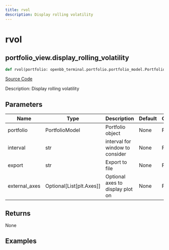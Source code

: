 ```yaml
---
title: rvol
description: Display rolling volatility
---
```

# rvol

## portfolio_view.display_rolling_volatility

```python
def rvol(portfolio: openbb_terminal.portfolio.portfolio_model.PortfolioModel, window: str, export: str, external_axes: Union[List[matplotlib.axes._axes.Axes], NoneType]) -> None:
```
[Source Code](https://github.com/OpenBB-finance/OpenBBTerminal/tree/main/openbb_terminal/portfolio/portfolio_view.py#L786)

Description: Display rolling volatility

## Parameters

| Name | Type | Description | Default | Optional |
| ---- | ---- | ----------- | ------- | -------- |
| portfolio | PortfolioModel | Portfolio object | None | False |
| interval | str | interval for window to consider | None | False |
| export | str | Export to file | None | False |
| external_axes | Optional[List[plt.Axes]] | Optional axes to display plot on | None | False |

## Returns

None

## Examples

